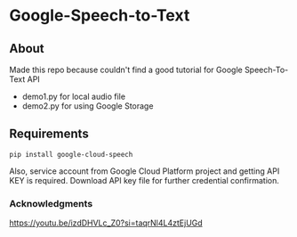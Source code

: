 # Google-Speech-to-Text

## About
Made this repo because couldn't find a good tutorial for Google Speech-To-Text API
- demo1.py for local audio file
- demo2.py for using Google Storage

## Requirements
```
pip install google-cloud-speech
```
Also, service account from Google Cloud Platform project and getting API KEY is required.
Download API key file for further credential confirmation.

### Acknowledgments
https://youtu.be/izdDHVLc_Z0?si=taqrNl4L4ztEjUGd

